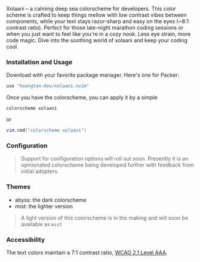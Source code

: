 Xolaani – a calming deep sea colorscheme for developers. 
This color scheme is crafted to keep things mellow with low contrast vibes between components, 
while your text stays razor-sharp and easy on the eyes (~8:1 contrast ratio). 
Perfect for those late-night marathon coding sessions or when you just want to feel like you're in a cozy nook. 
Less eye strain, more code magic. Dive into the soothing world of xolaani and keep your coding cool.

### Installation and Usage

Download with your favorite package manager. Here's one for Packer:
```lua
use "hoangtan-dev/xolaani.nvim"
```

Once you have the colorscheme, you can apply it by a simple
```vimscript
colorscheme xolaani
```
or
```lua
vim.cmd("colorscheme xolaani")
```

### Configuration

> Support for configuration options will roll out soon. Presently it is an opinionated colorscheme being developed further with feedback from initial adopters.


### Themes
- abyss: the dark colorscheme
- mist: the lighter version
  
> A light version of this colorscheme is in the making and will soon be available as `mist`

### Accessibility
The text colors maintain a 7:1 contrast ratio, [WCAG 2.1 Level AAA](https://www.w3.org/TR/WCAG21/#contrast-enhanced).
